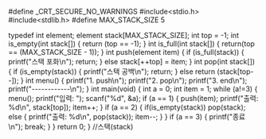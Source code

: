 #define _CRT_SECURE_NO_WARNINGS
#include<stdio.h>
#include<stdlib.h>
#define MAX_STACK_SIZE 5

typedef int element;
element stack[MAX_STACK_SIZE];
int top = -1;
int is_empty(int stack[]) {
	return (top == -1);
}
int is_full(int stack[]) {
	return(top == (MAX_STACK_SIZE - 1));
}
int push(element item) {
	if (is_full(stack)) {
		printf("스택 포화\n");
		return;
	}
	else stack[++top] = item;
}
int pop(int stack[]) {
	if (is_empty(stack)) {
		printf("스택 공백\n");
		return;
	}
	else
		return (stack[top--]);
}
int menu() {
	printf("1. push\n");
	printf("2. pop\n");
	printf("3. end\n");
	printf("------------\n");
}
int main(void) {
	int a = 0;
	int item = 1;
	while (a!=3) {
		menu();
		printf("입력: ");
		scanf("%d", &a);
		if (a == 1) {
			push(item);
			printf("출력: %d\n", stack[top]);
			item++;
		}
		if (a == 2) {
			if(is_empty(stack))
			pop(stack);
			else {
				printf("출력: %d\n", pop(stack));
				item--;
			}
		}
		if (a == 3) {
			printf("종료\n");
			break;
		}
	}
	return 0;
}
//스택(stack)

